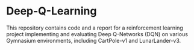 # Deep-Q-Learning
This repository contains code and a report for a reinforcement learning project implementing and evaluating Deep Q-Networks (DQN) on various Gymnasium environments, including CartPole-v1 and LunarLander-v3.
